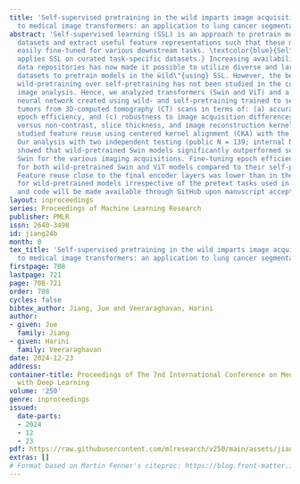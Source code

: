 ```yaml
---
title: 'Self-supervised pretraining in the wild imparts image acquisition robustness
  to medical image transformers: an application to lung cancer segmentation'
abstract: 'Self-supervised learning (SSL) is an approach to pretrain models with unlabeled
  datasets and extract useful feature representations such that these models can be
  easily fine-tuned for various downstream tasks. \textcolor{blue}{Self-pretraining
  applies SSL on curated task-specific datasets.} Increasing availability of public
  data repositories has now made it possible to utilize diverse and large task unrelated
  datasets to pretrain models in the ẅild\"{using} SSL. However, the benefit of such
  wild-pretraining over self-pretraining has not been studied in the context of medical
  image analysis. Hence, we analyzed transformers (Swin and ViT) and a convolutional
  neural network created using wild- and self-pretraining trained to segment lung
  tumors from 3D-computed tomography (CT) scans in terms of: (a) accuracy, (b) fine-tuning
  epoch efficiency, and (c) robustness to image acquisition differences (contrast
  versus non-contrast, slice thickness, and image reconstruction kernels). We also
  studied feature reuse using centered kernel alignment (CKA) with the Swin networks.
  Our analysis with two independent testing (public N = 139; internal N = 196) datasets
  showed that wild-pretrained Swin models significantly outperformed self-pretrained
  Swin for the various imaging acquisitions. Fine-tuning epoch efficiency was higher
  for both wild-pretrained Swin and ViT models compared to their self-pretrained counterparts.
  Feature reuse close to the final encoder layers was lower than in the early layers
  for wild-pretrained models irrespective of the pretext tasks used in SSL. Models
  and code will be made available through GitHub upon manuscript acceptance.'
layout: inproceedings
series: Proceedings of Machine Learning Research
publisher: PMLR
issn: 2640-3498
id: jiang24b
month: 0
tex_title: 'Self-supervised pretraining in the wild imparts image acquisition robustness
  to medical image transformers: an application to lung cancer segmentation'
firstpage: 708
lastpage: 721
page: 708-721
order: 708
cycles: false
bibtex_author: Jiang, Jue and Veeraraghavan, Harini
author:
- given: Jue
  family: Jiang
- given: Harini
  family: Veeraraghavan
date: 2024-12-23
address:
container-title: Proceedings of The 7nd International Conference on Medical Imaging
  with Deep Learning
volume: '250'
genre: inproceedings
issued:
  date-parts:
  - 2024
  - 12
  - 23
pdf: https://raw.githubusercontent.com/mlresearch/v250/main/assets/jiang24b/jiang24b.pdf
extras: []
# Format based on Martin Fenner's citeproc: https://blog.front-matter.io/posts/citeproc-yaml-for-bibliographies/
---
```


